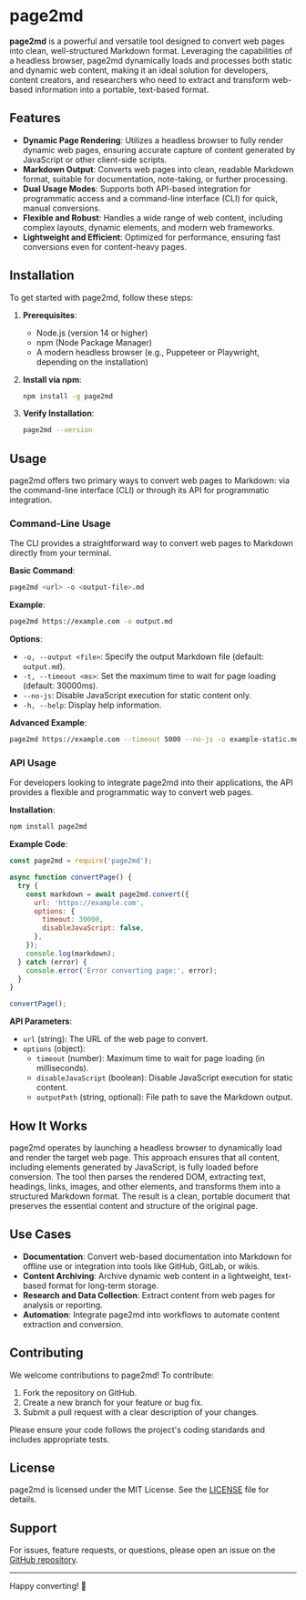 # page2md

**page2md** is a powerful and versatile tool designed to convert web pages into clean, well-structured Markdown format. Leveraging the capabilities of a headless browser, page2md dynamically loads and processes both static and dynamic web content, making it an ideal solution for developers, content creators, and researchers who need to extract and transform web-based information into a portable, text-based format.

## Features

- **Dynamic Page Rendering**: Utilizes a headless browser to fully render dynamic web pages, ensuring accurate capture of content generated by JavaScript or other client-side scripts.
- **Markdown Output**: Converts web pages into clean, readable Markdown format, suitable for documentation, note-taking, or further processing.
- **Dual Usage Modes**: Supports both API-based integration for programmatic access and a command-line interface (CLI) for quick, manual conversions.
- **Flexible and Robust**: Handles a wide range of web content, including complex layouts, dynamic elements, and modern web frameworks.
- **Lightweight and Efficient**: Optimized for performance, ensuring fast conversions even for content-heavy pages.

## Installation

To get started with page2md, follow these steps:

1. **Prerequisites**:
   - Node.js (version 14 or higher)
   - npm (Node Package Manager)
   - A modern headless browser (e.g., Puppeteer or Playwright, depending on the installation)

2. **Install via npm**:
   ```bash
   npm install -g page2md
   ```

3. **Verify Installation**:
   ```bash
   page2md --version
   ```

## Usage

page2md offers two primary ways to convert web pages to Markdown: via the command-line interface (CLI) or through its API for programmatic integration.

### Command-Line Usage

The CLI provides a straightforward way to convert web pages to Markdown directly from your terminal.

**Basic Command**:
```bash
page2md <url> -o <output-file>.md
```

**Example**:
```bash
page2md https://example.com -o output.md
```

**Options**:
- `-o, --output <file>`: Specify the output Markdown file (default: `output.md`).
- `-t, --timeout <ms>`: Set the maximum time to wait for page loading (default: 30000ms).
- `--no-js`: Disable JavaScript execution for static content only.
- `-h, --help`: Display help information.

**Advanced Example**:
```bash
page2md https://example.com --timeout 5000 --no-js -o example-static.md
```

### API Usage

For developers looking to integrate page2md into their applications, the API provides a flexible and programmatic way to convert web pages.

**Installation**:
```bash
npm install page2md
```

**Example Code**:
```javascript
const page2md = require('page2md');

async function convertPage() {
  try {
    const markdown = await page2md.convert({
      url: 'https://example.com',
      options: {
        timeout: 30000,
        disableJavaScript: false,
      },
    });
    console.log(markdown);
  } catch (error) {
    console.error('Error converting page:', error);
  }
}

convertPage();
```

**API Parameters**:
- `url` (string): The URL of the web page to convert.
- `options` (object):
  - `timeout` (number): Maximum time to wait for page loading (in milliseconds).
  - `disableJavaScript` (boolean): Disable JavaScript execution for static content.
  - `outputPath` (string, optional): File path to save the Markdown output.

## How It Works

page2md operates by launching a headless browser to dynamically load and render the target web page. This approach ensures that all content, including elements generated by JavaScript, is fully loaded before conversion. The tool then parses the rendered DOM, extracting text, headings, links, images, and other elements, and transforms them into a structured Markdown format. The result is a clean, portable document that preserves the essential content and structure of the original page.

## Use Cases

- **Documentation**: Convert web-based documentation into Markdown for offline use or integration into tools like GitHub, GitLab, or wikis.
- **Content Archiving**: Archive dynamic web content in a lightweight, text-based format for long-term storage.
- **Research and Data Collection**: Extract content from web pages for analysis or reporting.
- **Automation**: Integrate page2md into workflows to automate content extraction and conversion.

## Contributing

We welcome contributions to page2md! To contribute:

1. Fork the repository on GitHub.
2. Create a new branch for your feature or bug fix.
3. Submit a pull request with a clear description of your changes.

Please ensure your code follows the project's coding standards and includes appropriate tests.

## License

page2md is licensed under the MIT License. See the [LICENSE](LICENSE) file for details.

## Support

For issues, feature requests, or questions, please open an issue on the [GitHub repository](https://github.com/marshalw/page2md).

---

Happy converting! 🚀